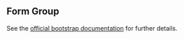 Form Group
---

See the 
[official bootstrap documentation](http://v4-alpha.getbootstrap.com/components/forms/#form-groups)
 for further details.
